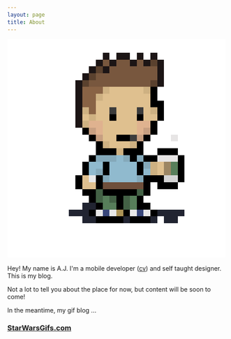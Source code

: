 ```yaml
---
layout: page
title: About
---
```


![aj coffee gif](images/ajk-coffee-sprite.gif)

Hey!  My name is A.J.  I'm a mobile developer ([cv](/cv/)) and self taught designer.  This is my blog.

Not a lot to tell you about the place for now, but content will be soon to come!

In the meantime, my gif blog ...

### [StarWarsGifs.com](http://starwarsgifs.com/)
